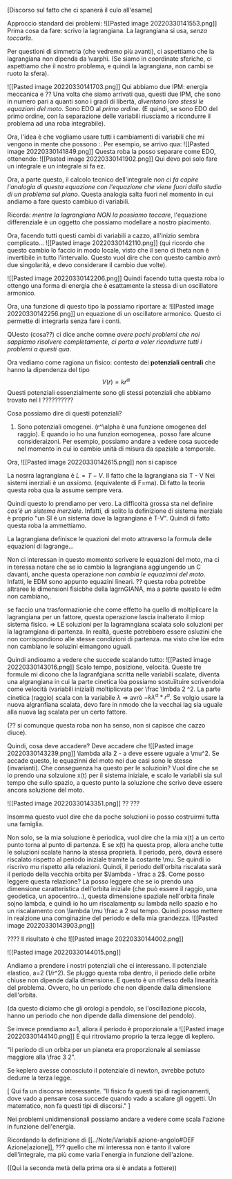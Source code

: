 \[Discorso sul fatto che ci spanerà il culo all'esame\]


Approccio standard dei problemi:
![[Pasted image 20220330141553.png]]
Prima cosa da fare:
scrivo la lagrangiana.
La lagrangiana si usa, _senza toccarla_.

Per questioni di simmetria (che vedremo più avanti), ci aspettiamo che la lagrangiana non dipenda da \varphi. (Se siamo in coordinate sferiche, ci aspettiamo che il nostro problema, e quindi la lagrangiana, non cambi se ruoto la sfera).

![[Pasted image 20220330141703.png]]
Qui abbiamo due IPM: energia meccanica e ??
Una volta che siamo arrivati qua, questi due IPM, che sono in numero pari a quanti sono i gradi di libertà, _diventano loro stessi le equazioni del moto_. Sono EDO al _primo ordine_. (E quindi, se sono EDO del primo ordine, con la separazione delle variabili riusciamo a ricondurre il problema ad una roba integrabile).

Ora, l'idea è che vogliamo usare tutti i cambiamenti di variabili che mi vengono in mente che possono :.
Per esempio, se arrivo qua:
![[Pasted image 20220330141849.png]]
Questa roba la posso separare come EDO, ottenendo:
![[Pasted image 20220330141902.png]]
Qui devo poi solo fare un integrale e un integrale si fa ez.

Ora, a parte questo, il calcolo tecnico dell'integrale _non ci fa capire l'analogia di questa equazione con l'equazione che viene fuori dallo studio di un problema sul piano_.
Questa analogia salta fuori nel momento in cui andiamo a fare questo cambiuo di variabili.

Ricorda: _mentre la lagrangiana NON la possiamo toccare_, l'equazione differenziale è un oggetto che possiamo modellare a nostro piacimento.

Ora, facendo tutti questi cambi di variabili a cazzo, all'inizio sembra complicato...
![[Pasted image 20220330142110.png]]
    (qui ricordo che questo cambio lo faccio in modo locale, visto che il seno di theta non è invertibile in tutto l'intervallo. Questo vuol dire che con questo cambio avrò due singolarità, e devo considerare il cambio due volte).

![[Pasted image 20220330142206.png]]
Quindi facendo tutta questa roba io ottengo una forma di energia che è esattamente la stessa di un oscillatore armonico.

Ora, una funzione di questo tipo la possiamo riportare a:
![[Pasted image 20220330142256.png]]
un equazione di un oscillatore armonico. Questo ci permette di integrarla senza fare i conti.

QUesto (cosa??) ci dice anche comne _avere pochi problemi che noi sappiamo risolvere completamente_, _ci porta a voler ricondurre tutti i problemi a questi qua_.

Ora vediamo come ragiona un fisico:
contesto dei __potenziali centrali__ che hanno la dipendenza del tipo 
$$
V(r) = kr^{\alpha}
$$
Questi potenziali essenzialmente sono gli stessi potenziali che abbiamo trovato nel l
??????????

Cosa possiamo dire di questi potenziali?

1) Sono potenziali omogenei. (r^\alpha è una funzione omogenea del raggio). E quando io ho una funzion eomogenea,. posso fare alcune consideraizoni. Per esempio, possiamo andare a vedere cosa succede nel momento in cui io cambio unità di misura da spaziale a temporale.

Ora, ![[Pasted image 20220330142615.png]]
non si capisce

La nosrra lagrangiana è $L = T-V$. 
Il fatto che la lagrangiana sia T - V Nei sistemi inerziali è un _assioma_. (equivalente di F=ma). Di fatto la teoria questa roba qua la assume sempre vera.

Quindi questo lo prendiamo per vero. La difficoltà grossa sta nel definire _cos'è un sistema inerziale_. Infatti, di solito la definizione di sistema inerziale è proprio "un SI è un sistema dove la lagrangiana è T-V". Quindi di fatto questa roba la ammettiamo.


La lagrangiana definisce le quazioni del moto attraverso la formula delle equazioni di lagrange...

Non ci interessan in questo momento scrivere le equazioni del moto, ma ci in teressa notare che se io cambio la lagrangiana aggiungendo un C davanti, anche questa operazione _non cambia le equazimni del moto_. Infatti, le EDM sono appunto equazini lineari. ?? questa roba potrebbe altraree le dimensioni fisicbhe della lagrnGIANA, ma a patrte questo le edm non cambiano,.

se faccio una trasformazionie che come effetto ha quello di moltiplicare la lagrangiana per un fattore, questa operazione lascia inalterato il miop sistema fisico. => LE soluzioni  per la lagramngiana scalata solo soluzioni per la lagramgiana di partenza. In realtà, queste potrebbero essere osluzini che non corrispondiono alle stesse condizioni di partenza. ma visto che lòe edm non cambiano le soluzini eimangono uguali.

Quindi andioamo a vedere che succede scalando tutto:
![[Pasted image 20220330143016.png]]
Scalo tempo, posizione, velocità. 
Queste tre formule mi dicono che la lagranfgiana scritta nelle variabili scalate, diventa una algrangiana in cui la parte cinetica lòa possiamo sostuìituire scrivendola come velocità (variabili iniziali) moltiplicvata per \frac \lmbda 2 ^2. La parte cinetica (raggio) scala con la variabile $\lambda$ => avrò $-k \lambda ^a * r^a$.
Se volgio usare la nuova algranfiana scalata, devo fare in nmodo che la vecchai lag sia uguale alla nuova lag scalata per un certo fattore.

(?? si comunque questa roba non ha senso, non si capisce che cazzo diuce).

Quindi, cosa deve accadere? Deve accadere che 
![[Pasted image 20220330143239.png]]
\lambda alla 2 - a deve essere uguale a \mu^2. Se accade questo, le equazinni del moto nei due casi sono le stesse (invarianti). Che conseguenza ha questo per le soluzioin? Vuol dire che se io prendo una solzuione x(t) per il sistema iniziale, e scalo le variabili sia sul tempo che sullo spazio, a questo punto la soluzione che scrivo deve essere ancora soluzione del moto.

![[Pasted image 20220330143351.png]]
??
???

Insomma questo vuol dire che da poche soluzioni io posso costruirmi tutta una famiglia.

Non solo, se la mia soluzione è periodica, vuol dire che la mia x(t) a un certo punto torna al punto di partenza. E se x(t) ha questa prop, allora anche tutte le soluzioni scalate hanno la stessa proprietà. Il periodo, però, dovrà essere riscalato rispetto al periodo iniziale tramite la costante \mu. Se quindi io riscrivo mu rispetto alla relazioni.
Quindi, il periodo dell'orbita riscalata sarà il periodo della vecchia orbita per $\lambda - \frac a 2$.
Come posso leggere questa relazione? La posso leggere che se io prendo una dimensione caratteristica dell'orbita iniziale (che può essere il raggio, una geodetica, un apocentro...), questa dimensione spaziale nell'orbita finale sojno lambda, e quindi io ho um riscalamentp su lambda nello spazio e ho un riscalamento con \lambda \mu \frac a 2 sul tempo. Quindi posso mettere in realzione una comginazine del periodo e della mia grandezza.
![[Pasted image 20220330143903.png]]

????
Il risultato è che
![[Pasted image 20220330144002.png]]

![[Pasted image 20220330144015.png]]

Andiamo a prendere i nostri potenziali che ci interessano. Il potenziale elastico, a=2 (1/r^2).
Se pluggo questa roba dentro, il periodo delle orbite chiuse non dipende dalla dimensione. E questo è un riflesso della linearità del problema. Ovvero, ho un periodo che non dipende dalla dimensione dell'orbita.

(da questo diciamo che gli orologi a pendolo, se l'oscillazione  piccola, hanno un periodo che non dipende dalla dimensione del pendolo).

Se invece prendiamo a=1, allora il periodo è proporzionale a ![[Pasted image 20220330144140.png]]
E qui ritroviamo proprio la terza legge di keplero.

"il periodo di un orbita per un pianeta era proporzionale al semiasse maggiore alla \frac 3 2".

Se keplero avesse conosciuto il potenziale di newton, avrebbe potuto dedurre la terza legge.

\[ Qui fa un discorso interessante. "Il fisico fa questi tipi di ragionamenti, dove vado a pensare cosa succede quando vado a scalare gli oggetti. Un matematico, non fa questi tipi di discorsi." \]

Nei problemi unidimensionali possiamo andare a vedere come scala l'azione in funzione dell'energia.

Ricordando la definizione di [[../Note/Variabili azione-angolo#DEF Azione|azione]], ???
quello che mi interessa non è tanto il valore dell'integrale, ma più come varia l'energia in funzione dell'azione.

((Qui la seconda metà della prima ora si è andata a fottere))

